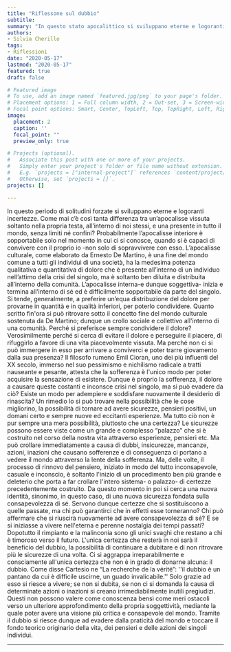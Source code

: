 ```yaml
---
title: "Riflessone sul dubbio"
subtitle: 
summary: "In questo stato apocalittico si sviluppano eterne e logoranti incertezze."
authors:
- Silvia Cherillo
tags:
- Riflessioni
date: "2020-05-17"
lastmod: "2020-05-17"
featured: true
draft: false

# Featured image
# To use, add an image named `featured.jpg/png` to your page's folder.
# Placement options: 1 = Full column width, 2 = Out-set, 3 = Screen-width
# Focal point options: Smart, Center, TopLeft, Top, TopRight, Left, Right, BottomLeft, Bottom, BottomRight
image:
  placement: 2
  caption: ''
  focal_point: ""
  preview_only: true

# Projects (optional).
#   Associate this post with one or more of your projects.
#   Simply enter your project's folder or file name without extension.
#   E.g. `projects = ["internal-project"]` references `content/project/deep-learning/index.md`.
#   Otherwise, set `projects = []`.
projects: []

---
```


In questo periodo di solitudini forzate si sviluppano eterne e logoranti incertezze. Come mai c’è così
tanta differenza tra un’apocalisse vissuta soltanto nella propria testa, all’interno di noi stessi, e una
presente in tutto il mondo, senza limiti né confini? Probabilmente l’apocalisse interiore è
sopportabile solo nel momento in cui ci si conosce, quando si è capaci di convivere con il proprio io
-non solo di sopravvivere con esso. L’apocalisse culturale, come elaborato da Ernesto De Martino, è
una fine del mondo comune a tutti gli individui di una società, ha la medesima potenza qualitativa e
quantitativa di dolore che è presente all’interno di un individuo nell’attimo della crisi del singolo,
ma è soltanto ben diluita e distribuita all’interno della comunità. L’apocalisse interna-e dunque
soggettiva- inizia e termina all’interno di sé ed è difficilmente sopportabile da parte del singolo. Si
tende, generalmente, a preferire un’equa distribuzione del dolore per provarne in quantità e in
qualità inferiori, per poterlo condividere. Quanto scritto fin'ora si può ritrovare sotto il concetto
fine del mondo culturale sostenuta da De Martino; dunque un crollo sociale e collettivo
all'interno di una comunità. Perché si preferisce sempre condividere il dolore? Verosimilmente
perché si cerca di evitare il dolore e perseguire il piacere, di rifuggirlo a favore di una vita
piacevolmente vissuta. Ma perché non ci si può immergere in esso per arrivare a conviverci e poter
trarre giovamento dalla sua presenza? Il filosofo rumeno Emil Cioran, uno dei più influenti del XX
secolo, immerso nel suo pessimismo e nichilismo radicale a tratti nauseante e pesante, attesta che la
sofferenza è l'unico modo per poter acquisire la sensazione di esistere. Dunque è proprio la
sofferenza, il dolore a causare queste costanti e inconsce crisi nel singolo, ma si può evadere da ciò?
Esiste un modo per adempiere e soddisfare nuovamente il desiderio di rinascita?
Un rimedio lo si può trovare nella possibilità che le cose migliorino, la possibilità di tornare ad
avere sicurezze, pensieri positivi, un domani certo e sempre nuove ed eccitanti esperienze. Ma tutto
ciò non è pur sempre una mera possibilità, piuttosto che una certezza?
Le sicurezze possono essere viste come un grande e complesso “palazzo” che si è
costruito nel corso della nostra vita attraverso esperienze, pensieri etc. Ma può crollare
immediatamente a causa di dubbi, insicurezze, mancanze, azioni, inazioni che causano
sofferenze e di conseguenza ci portano a vedere il mondo attraverso la lente della
sofferenza. Ma, delle volte, il processo di rinnovo del pensiero, iniziato in modo del tutto
inconsapevole, casuale e inconscio, è soltanto l'inizio di un procedimento ben più grande e
deleterio che porta a far crollare l'intero sistema- o palazzo- di certezze precedentemente
costruito. Da questo momento in poi si cerca una nuova identità, sinonimo, in questo caso,
di una nuova sicurezza fondata sulla consapevolezza di sé. Servono dunque certezze che
si sostituiscono a quelle passate, ma chi può garantirci che in effetti esse torneranno? Chi
può affermare che si riuscirà nuovamente ad avere consapevolezza di sé? E se si
iniziasse a vivere nell'eterna e perenne nostalgia dei tempi passati? Dopotutto il rimpianto
e la malinconia sono gli unici svaghi che restano a chi è timoroso verso il futuro.
L'unica certezza che resterà in noi sarà il beneficio del dubbio, la possibilità di continuare
a dubitare e di non ritrovare più le sicurezze di una volta. Ci si aggrappa irreparabilmente e
consciamente all'unica certezza che non è in grado di donarne alcuna: il dubbio. Come
disse Cartesio ne “La recherche de la vérité”: ''il dubbio è un pantano da cui è difficile
uscirne, un guado invalicabile.''
Solo grazie ad esso si riesce a vivere; se non si dubita, se non ci si domanda la causa di
determinate azioni o inazioni si creano irrimediabilmente inutili pregiudizi. Questi non
possono valere come conoscenza bensì come meri ostacoli verso un ulteriore
approfondimento della propria soggettività, mediante la quale poter avere una visione più
critica e consapevole del mondo. Tramite il dubbio si riesce dunque ad evadere dalla
praticità del mondo e toccare il fondo teorico originario della vita, dei pensieri e delle azioni
dei singoli individui.

---
